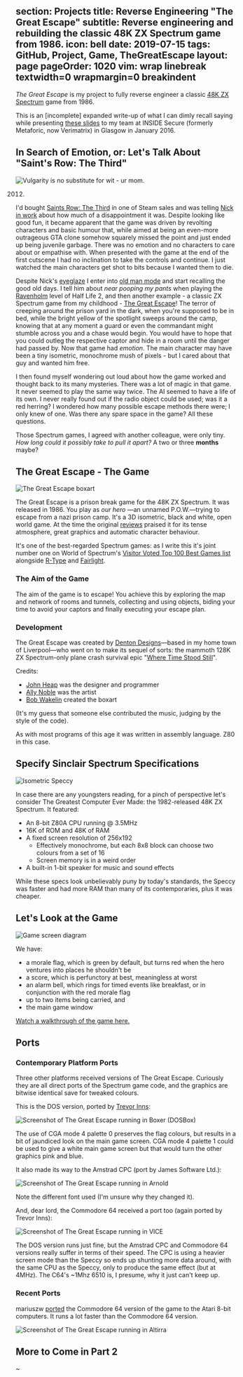 section: Projects
title: Reverse Engineering "The Great Escape"
subtitle: Reverse engineering and rebuilding the classic 48K ZX Spectrum game from 1986.
icon: bell
date: 2019-07-15
tags: GitHub, Project, Game, TheGreatEscape
layout: page
pageOrder: 1020
vim: wrap linebreak textwidth=0 wrapmargin=0 breakindent
----

*The Great Escape* is my project to fully reverse engineer a classic [48K ZX Spectrum](https://en.wikipedia.org/wiki/ZX_Spectrum) game from 1986.

This is an [incomplete] expanded write-up of what I can dimly recall saying while presenting [these slides](http://slides.com/dpt/the-great-escape/#/) to my team at INSIDE Secure (formerly Metaforic, now Verimatrix) in Glasgow in January 2016.


## In Search of Emotion, or: Let's Talk About "Saint's Row: The Third"

![Vulgarity is no substitute for wit - ur mom.](https://i.pinimg.com/736x/1c/fd/7c/1cfd7ceeeed18e98cb4480260a6f50e8--lady-violet-dowager-countess.jpg)

2012.

I'd bought [Saints Row: The Third](https://en.wikipedia.org/wiki/Saints_Row:_The_Third) in one of Steam sales and was telling [Nick in work](https://mobile.twitter.com/ngildea85) about how much of a disappointment it was. Despite looking like good fun, it became apparent that the game was driven by revolting characters and basic humour that, while aimed at being an even-more outrageous GTA clone somehow squarely missed the point and just ended up being juvenile garbage. There was no emotion and no characters to care about or empathise with. When presented with the game at the end of the first cutscene I had no inclination to take the controls and continue. I just watched the main characters get shot to bits because I wanted them to die.

Despite Nick's [eyeglaze](http://www.catb.org/jargon/html/M/MEGO.html) I enter into [old man mode](https://www.youtube.com/watch?v=wvwbKfS44Fo) and start recalling the good old days. I tell him about *near pooping my pants* when playing the [Ravenholm](https://www.youtube.com/watch?v=kz71F34UyIM) level of Half Life 2, and then another example - a classic ZX Spectrum game from my childhood - [The Great Escape](http://www.worldofspectrum.org/infoseekid.cgi?id=0002125)! The terror of creeping around the prison yard in the dark, when you're supposed to be in bed, while the bright yellow of the spotlight sweeps around the camp, knowing that at any moment a guard or even the commandant might stumble across you and a chase would begin. You would have to hope that you could outleg the respective captor and hide in a room until the danger had passed by. Now that game had *emotion*. The main character may have been a tiny isometric, monochrome mush of pixels - but I cared about that guy and wanted him free.

I then found myself wondering out loud about how the game worked and thought back to its many mysteries. There was a lot of magic in that game. It never seemed to play the same way twice. The AI seemed to have a life of its own. I never really found out if the radio object could be used; was it a red herring? I wondered how many possible escape methods there were; I only knew of one. Was there any spare space in the game? All these questions.

Those Spectrum games, I agreed with another colleague, were only tiny. *How long could it possibly take to pull it apart?* A two or three **months** maybe?


## The Great Escape - The Game

![The Great Escape boxart](https://s3.amazonaws.com/media-p.slid.es/uploads/158562/images/2186810/GreatEscapeThe-Inlay.jpg)

The Great Escape is a prison break game for the 48K ZX Spectrum. It was released in 1986. You play as *our hero* —an unnamed P.O.W.—trying to escape from a nazi prison camp. It's a 3D isometric, black and white, open world game. At the time the original [reviews](http://www.crashonline.org.uk/35/greatescape.htm) praised it for its tense atmosphere, great graphics and automatic character behaviour.

It's one of the best-regarded Spectrum games: as I write this it's joint number one on World of Spectrum's [Visitor Voted Top 100 Best Games list](http://www.worldofspectrum.org/bestgames.html) alongside [R-Type](http://www.worldofspectrum.org/infoseekid.cgi?id=0004256) and [Fairlight](http://www.worldofspectrum.org/infoseekid.cgi?id=0001712).

### The Aim of the Game

The aim of the game is to escape! You achieve this by exploring the map and network of rooms and tunnels, collecting and using objects, biding your time to avoid your captors and finally executing your escape plan.

### Development

The Great Escape was created by [Denton Designs](https://en.wikipedia.org/wiki/Denton_Designs)—based in my home town of Liverpool—who went on to make its sequel of sorts: the mammoth 128K ZX Spectrum-only plane crash survival epic "[Where Time Stood Still](http://www.worldofspectrum.org/infoseek.cgi?regexp=^Where+Time+Stood+Still$&pub=^Ocean+Software+Ltd$&loadpics=1)".

Credits:

  * [John Heap](https://www.mobygames.com/developer/sheet/view/developerId,15954/) was the designer and programmer
  * [Ally Noble](https://www.mobygames.com/developer/sheet/view/developerId,15975/) was the artist
  * [Bob Wakelin](https://www.mobygames.com/developer/sheet/view/developerId,229501/) created the boxart

(It's my guess that someone else contributed the music, judging by the style of the code).

As with most programs of this age it was written in assembly language. Z80 in this case.


## Specify Sinclair Spectrum Specifications

![Isometric Speccy](https://s3.amazonaws.com/media-p.slid.es/uploads/158562/images/2187946/sinclair_zx_spectrum-1058343.jpg)

In case there are any youngsters reading, for a pinch of perspective let's consider The Greatest Computer Ever Made: the 1982-released 48K ZX Spectrum. It featured:

* An 8-bit Z80A CPU running @ 3.5MHz
* 16K of ROM and 48K of RAM
* A fixed screen resolution of 256x192
  * Effectively monochrome, but each 8x8 block can choose two colours from a set of 16
  * Screen memory is in a weird order
* A built-in 1-bit speaker for music and sound effects

While these specs look unbelievably puny by today's standards, the Speccy was faster and had more RAM than many of its contemporaries, plus it was cheaper.


## Let's Look at the Game

![Game screen diagram](tge/diagram.png)

We have:

- a morale flag, which is green by default, but turns red when the hero ventures into places he shouldn't be
- a score, which is perfunctory at best, meaningless at worst
- an alarm bell, which rings for timed events like breakfast, or in conjunction with the red morale flag
- up to two items being carried, and
- the main game window

[Watch a walkthrough of the game here.](http://www.rzxarchive.co.uk/videos/greatescape.php)


## Ports

### Contemporary Platform Ports

Three other platforms received versions of The Great Escape. Curiously they are all direct ports of the Spectrum game code, and the graphics are bitwise identical save for tweaked colours.

This is the DOS version, ported by [Trevor Inns](https://twitter.com/TrevorInns):

![Screenshot of The Great Escape running in Boxer (DOSBox)](tge/dos.png)

The use of CGA mode 4 palette 0 preserves the flag colours, but results in a bit of jaundiced look on the main game screen. CGA mode 4 palette 1 could be used to give a white main game screen but that would turn the other graphics pink and blue.

It also made its way to the Amstrad CPC (port by James Software Ltd.):

![Screenshot of The Great Escape running in Arnold](tge/cpc.png)

Note the different font used (I'm unsure why they changed it).

And, dear lord, the Commodore 64 received a port too (again ported by Trevor Inns):

![Screenshot of The Great Escape running in VICE](tge/c64.png)

The DOS version runs just fine, but the Amstrad CPC and Commodore 64 versions really suffer in terms of their speed. The CPC is using a heavier screen mode than the Speccy so ends up shunting more data around, with the same CPU as the Speccy, only to produce the same effect (but at 4MHz). The C64's ~1Mhz 6510 is, I presume, why it just can't keep up.

### Recent Ports

mariuszw [ported](https://atariage.com/forums/topic/239167-new-game-great-escape/) the Commodore 64 version of the game to the Atari 8-bit computers. It runs a lot faster than the Commodore 64 version.

![Screenshot of The Great Escape running in Altirra](tge/atari.png)


## More to Come in Part 2

~
